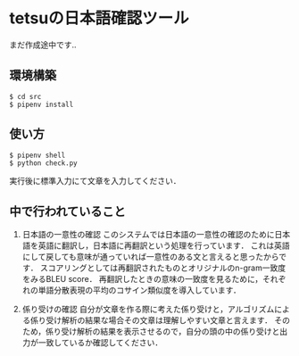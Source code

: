 # tetsuの日本語確認ツール

まだ作成途中です..

## 環境構築
```
$ cd src
$ pipenv install
```

## 使い方
```
$ pipenv shell
$ python check.py
```

実行後に標準入力にて文章を入力してください．

## 中で行われていること

1. 日本語の一意性の確認
このシステムでは日本語の一意性の確認のために日本語を英語に翻訳し，日本語に再翻訳という処理を行っています．
これは英語にして戻しても意味が通っていれば一意性のある文と言えると思ったからです．
スコアリングとしては再翻訳されたものとオリジナルのn-gram一致度をみるBLEU score．
再翻訳したときの意味の一致度を見るために，それぞれの単語分散表現の平均のコサイン類似度を導入しています．

2. 係り受けの確認
自分が文章を作る際に考えた係り受けと，アルゴリズムによる係り受け解析の結果な場合その文章は理解しやすい文章と言えます．
そのため，係り受け解析の結果を表示させるので，自分の頭の中の係り受けと出力が一致しているか確認してください．
